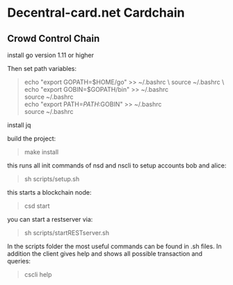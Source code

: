 # Decentral-card.net Cardchain
## Crowd Control Chain

install go version 1.11 or higher

Then set path variables:
> echo "export GOPATH=$HOME/go" >> ~/.bashrc \
source ~/.bashrc \
echo "export GOBIN=$GOPATH/bin" >> ~/.bashrc \
source ~/.bashrc \
echo "export PATH=$PATH:$GOBIN" >> ~/.bashrc \
source ~/.bashrc

install jq

build the project:
> make install

this runs all init commands of nsd and nscli to setup accounts bob and alice:
> sh scripts/setup.sh

this starts a blockchain node:
> csd start

you can start a restserver via:
> sh scripts/startRESTserver.sh

In the scripts folder the most useful commands can be found in .sh files. In addition the client gives help and shows all possible transaction and queries:
> cscli help
